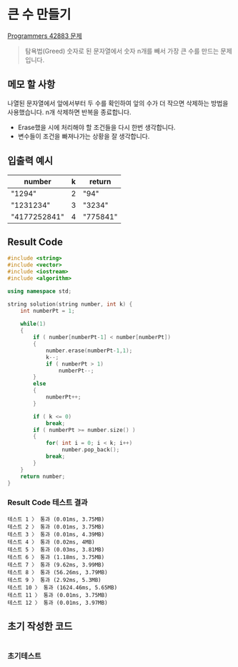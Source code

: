 # 큰 수 만들기

[Programmers 42883 문제](https://programmers.co.kr/learn/courses/30/lessons/42883)  

> 탐욕법(Greed) 숫자로 된 문자열에서 숫자 n개를 빼서 가장 큰 수를 만드는 문제입니다.

## 메모 할 사항

나열된 문자열에서 앞에서부터 두 수를 확인하여 앞의 수가 더 작으면 삭제하는 방법을 사용했습니다. n개 삭제하면 반복을 종료합니다.

* Erase했을 시에 처리해야 할 조건들을 다시 한번 생각합니다.
* 변수들이 조건을 빠져나가는 상황을 잘 생각합니다.

## 입출력 예시

number | k | return
|---|---|---|
"1294" | 2 | "94"
"1231234" | 3 | "3234"
"4177252841" | 4 | "775841"

## Result Code

```cpp
#include <string>
#include <vector>
#include <iostream>
#include <algorithm>

using namespace std;

string solution(string number, int k) {
    int numberPt = 1;
    
    while(1)
    {
        if ( number[numberPt-1] < number[numberPt])
        {
            number.erase(numberPt-1,1);
            k--;
            if ( numberPt > 1)
                numberPt--;
        }
        else
        {
            numberPt++;
        }

        if ( k <= 0)
            break;
        if ( numberPt >= number.size() )
        {
            for( int i = 0; i < k; i++)
                 number.pop_back();
            break;
        }
    }
    return number;
}
```

### Result Code 테스트 결과

```text
테스트 1 〉 통과 (0.01ms, 3.75MB)
테스트 2 〉 통과 (0.01ms, 3.75MB)
테스트 3 〉 통과 (0.01ms, 4.39MB)
테스트 4 〉 통과 (0.02ms, 4MB)
테스트 5 〉 통과 (0.03ms, 3.81MB)
테스트 6 〉 통과 (1.18ms, 3.75MB)
테스트 7 〉 통과 (9.62ms, 3.99MB)
테스트 8 〉 통과 (56.26ms, 3.79MB)
테스트 9 〉 통과 (2.92ms, 5.3MB)
테스트 10 〉 통과 (1624.46ms, 5.65MB)
테스트 11 〉 통과 (0.01ms, 3.75MB)
테스트 12 〉 통과 (0.01ms, 3.97MB)
```

## 초기 작성한 코드

```cpp

```

### 초기테스트

```text
```
